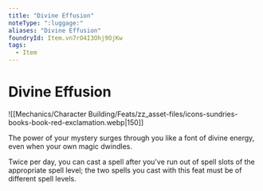 ```yaml
---
title: "Divine Effusion"
noteType: ":luggage:"
aliases: "Divine Effusion"
foundryId: Item.vn7rO4I3Ohj9OjKw
tags:
  - Item
---
```


# Divine Effusion
![[Mechanics/Character Building/Feats/zz_asset-files/icons-sundries-books-book-red-exclamation.webp|150]]

The power of your mystery surges through you like a font of divine energy, even when your own magic dwindles.

Twice per day, you can cast a spell after you've run out of spell slots of the appropriate spell level; the two spells you cast with this feat must be of different spell levels.
